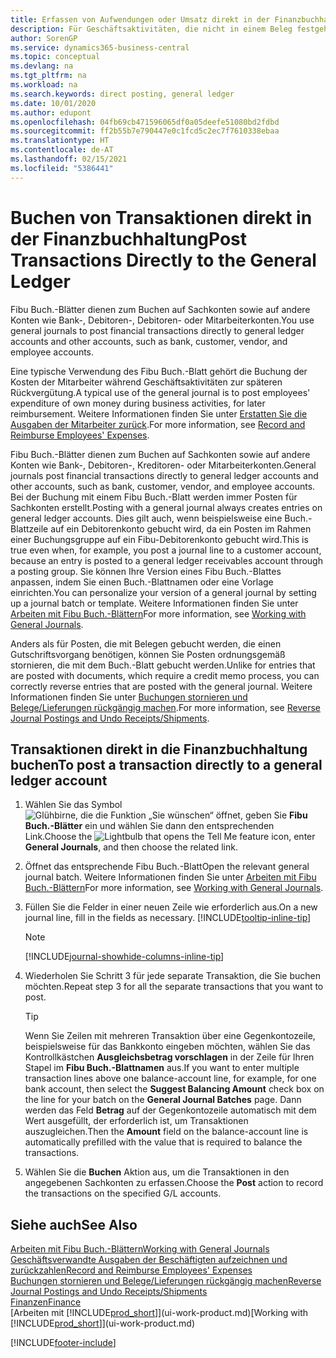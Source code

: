 ```yaml
---
title: Erfassen von Aufwendungen oder Umsatz direkt in der Finanzbuchhaltung| Microsoft Docs
description: Für Geschäftsaktivitäten, die nicht in einem Beleg festgehlaten sind, wie kleinere Aufwendungen oder Zahlungseingänge, können Sie die entsprechenden Transaktionen erstellen, indem Sie die Buch.-Blattzeilen im Fibu Buch.-Blatt buchen.
author: SorenGP
ms.service: dynamics365-business-central
ms.topic: conceptual
ms.devlang: na
ms.tgt_pltfrm: na
ms.workload: na
ms.search.keywords: direct posting, general ledger
ms.date: 10/01/2020
ms.author: edupont
ms.openlocfilehash: 04fb69cb471596065df0a05deefe51080bd2fdbd
ms.sourcegitcommit: ff2b55b7e790447e0c1fcd5c2ec7f7610338ebaa
ms.translationtype: HT
ms.contentlocale: de-AT
ms.lasthandoff: 02/15/2021
ms.locfileid: "5386441"
---
```

# <a name="post-transactions-directly-to-the-general-ledger"></a><span data-ttu-id="5ddce-103">Buchen von Transaktionen direkt in der Finanzbuchhaltung</span><span class="sxs-lookup"><span data-stu-id="5ddce-103">Post Transactions Directly to the General Ledger</span></span>

<span data-ttu-id="5ddce-104">Fibu Buch.-Blätter dienen zum Buchen auf Sachkonten sowie auf andere Konten wie Bank-, Debitoren-, Debitoren- oder Mitarbeiterkonten.</span><span class="sxs-lookup"><span data-stu-id="5ddce-104">You use general journals to post financial transactions directly to general ledger accounts and other accounts, such as bank, customer, vendor, and employee accounts.</span></span>  

<span data-ttu-id="5ddce-105">Eine typische Verwendung des Fibu Buch.-Blatt gehört die Buchung der Kosten der Mitarbeiter während  Geschäftsaktivitäten zur späteren Rückvergütung.</span><span class="sxs-lookup"><span data-stu-id="5ddce-105">A typical use of the general journal is to post employees' expenditure of own money during business activities, for later reimbursement.</span></span> <span data-ttu-id="5ddce-106">Weitere Informationen finden Sie unter [Erstatten Sie die Ausgaben der Mitarbeiter zurück](finance-how-record-reimburse-employee-expenses.md).</span><span class="sxs-lookup"><span data-stu-id="5ddce-106">For more information, see [Record and Reimburse Employees' Expenses](finance-how-record-reimburse-employee-expenses.md).</span></span>

<span data-ttu-id="5ddce-107">Fibu Buch.-Blätter dienen zum Buchen auf Sachkonten sowie auf andere Konten wie Bank-, Debitoren-, Kreditoren- oder Mitarbeiterkonten.</span><span class="sxs-lookup"><span data-stu-id="5ddce-107">General journals post financial transactions directly to general ledger accounts and other accounts, such as bank, customer, vendor, and employee accounts.</span></span> <span data-ttu-id="5ddce-108">Bei der Buchung mit einem Fibu Buch.-Blatt werden immer Posten für Sachkonten erstellt.</span><span class="sxs-lookup"><span data-stu-id="5ddce-108">Posting with a general journal always creates entries on general ledger accounts.</span></span> <span data-ttu-id="5ddce-109">Dies gilt auch, wenn beispielsweise eine Buch.-Blattzeile auf ein Debitorenkonto gebucht wird, da ein Posten im Rahmen einer Buchungsgruppe auf ein Fibu-Debitorenkonto gebucht wird.</span><span class="sxs-lookup"><span data-stu-id="5ddce-109">This is true even when, for example, you post a journal line to a customer account, because an entry is posted to a general ledger receivables account through a posting group.</span></span> <span data-ttu-id="5ddce-110">Sie können Ihre Version eines Fibu Buch.-Blattes anpassen, indem Sie einen Buch.-Blattnamen oder eine Vorlage einrichten.</span><span class="sxs-lookup"><span data-stu-id="5ddce-110">You can personalize your version of a general journal by setting up a journal batch or template.</span></span> <span data-ttu-id="5ddce-111">Weitere Informationen finden Sie unter [Arbeiten mit Fibu Buch.-Blättern](ui-work-general-journals.md)</span><span class="sxs-lookup"><span data-stu-id="5ddce-111">For more information, see [Working with General Journals](ui-work-general-journals.md).</span></span>

<span data-ttu-id="5ddce-112">Anders als für Posten, die mit Belegen gebucht werden, die einen Gutschriftsvorgang benötigen, können Sie Posten ordnungsgemäß stornieren, die mit dem Buch.-Blatt gebucht werden.</span><span class="sxs-lookup"><span data-stu-id="5ddce-112">Unlike for entries that are posted with documents, which require a credit memo process, you can correctly reverse entries that are posted with the general journal.</span></span> <span data-ttu-id="5ddce-113">Weitere Informationen finden Sie unter [Buchungen stornieren und Belege/Lieferungen rückgängig machen](finance-how-reverse-journal-posting.md).</span><span class="sxs-lookup"><span data-stu-id="5ddce-113">For more information, see [Reverse Journal Postings and Undo Receipts/Shipments](finance-how-reverse-journal-posting.md).</span></span>

## <a name="to-post-a-transaction-directly-to-a-general-ledger-account"></a><span data-ttu-id="5ddce-114">Transaktionen direkt in die Finanzbuchhaltung buchen</span><span class="sxs-lookup"><span data-stu-id="5ddce-114">To post a transaction directly to a general ledger account</span></span>

1. <span data-ttu-id="5ddce-115">Wählen Sie das Symbol ![Glühbirne, die die Funktion „Sie wünschen“ öffnet](media/ui-search/search_small.png "Tell Me-Funktion"), geben Sie **Fibu Buch.-Blätter** ein und wählen Sie dann den entsprechenden Link.</span><span class="sxs-lookup"><span data-stu-id="5ddce-115">Choose the ![Lightbulb that opens the Tell Me feature](media/ui-search/search_small.png "Tell me what you want to do") icon, enter **General Journals**, and then choose the related link.</span></span>
2. <span data-ttu-id="5ddce-116">Öffnet das entsprechende Fibu Buch.-Blatt</span><span class="sxs-lookup"><span data-stu-id="5ddce-116">Open the relevant general journal batch.</span></span> <span data-ttu-id="5ddce-117">Weitere Informationen finden Sie unter [Arbeiten mit Fibu Buch.-Blättern](ui-work-general-journals.md)</span><span class="sxs-lookup"><span data-stu-id="5ddce-117">For more information, see [Working with General Journals](ui-work-general-journals.md).</span></span>
3. <span data-ttu-id="5ddce-118">Füllen Sie die Felder in einer neuen Zeile wie erforderlich aus.</span><span class="sxs-lookup"><span data-stu-id="5ddce-118">On a new journal line, fill in the fields as necessary.</span></span> [!INCLUDE[tooltip-inline-tip](includes/tooltip-inline-tip_md.md)]    

    > [!NOTE]
    > [!INCLUDE[journal-showhide-columns-inline-tip](includes/journal-showhide-columns-inline-tip.md)]
4. <span data-ttu-id="5ddce-119">Wiederholen Sie Schritt 3 für jede separate Transaktion, die Sie buchen möchten.</span><span class="sxs-lookup"><span data-stu-id="5ddce-119">Repeat step 3 for all the separate transactions that you want to post.</span></span>

    > [!TIP]  
    > <span data-ttu-id="5ddce-120">Wenn Sie Zeilen mit mehreren Transaktion über eine Gegenkontozeile, beispielsweise für das Bankkonto eingeben möchten, wählen Sie das Kontrollkästchen **Ausgleichsbetrag vorschlagen** in der Zeile für Ihren Stapel im **Fibu Buch.-Blattnamen** aus.</span><span class="sxs-lookup"><span data-stu-id="5ddce-120">If you want to enter multiple transaction lines above one balance-account line, for example, for one bank account, then select the **Suggest Balancing Amount** check box on the line for your batch on the **General Journal Batches** page.</span></span> <span data-ttu-id="5ddce-121">Dann werden das Feld **Betrag** auf der Gegenkontozeile automatisch mit dem Wert ausgefüllt, der erforderlich ist, um Transaktionen auszugleichen.</span><span class="sxs-lookup"><span data-stu-id="5ddce-121">Then the **Amount** field on the balance-account line is automatically prefilled with the value that is required to balance the transactions.</span></span>
5. <span data-ttu-id="5ddce-122">Wählen Sie die **Buchen** Aktion aus, um die Transaktionen in den angegebenen Sachkonten zu erfassen.</span><span class="sxs-lookup"><span data-stu-id="5ddce-122">Choose the **Post** action to record the transactions on the specified G/L accounts.</span></span>

## <a name="see-also"></a><span data-ttu-id="5ddce-123">Siehe auch</span><span class="sxs-lookup"><span data-stu-id="5ddce-123">See Also</span></span>

[<span data-ttu-id="5ddce-124">Arbeiten mit Fibu Buch.-Blättern</span><span class="sxs-lookup"><span data-stu-id="5ddce-124">Working with General Journals</span></span>](ui-work-general-journals.md)  
[<span data-ttu-id="5ddce-125">Geschäftsverwandte Ausgaben der Beschäftigten aufzeichnen und zurückzahlen</span><span class="sxs-lookup"><span data-stu-id="5ddce-125">Record and Reimburse Employees' Expenses</span></span>](finance-how-record-reimburse-employee-expenses.md)  
[<span data-ttu-id="5ddce-126">Buchungen stornieren und Belege/Lieferungen rückgängig machen</span><span class="sxs-lookup"><span data-stu-id="5ddce-126">Reverse Journal Postings and Undo Receipts/Shipments</span></span>](finance-how-reverse-journal-posting.md)  
[<span data-ttu-id="5ddce-127">Finanzen</span><span class="sxs-lookup"><span data-stu-id="5ddce-127">Finance</span></span>](finance.md)  
<span data-ttu-id="5ddce-128">[Arbeiten mit [!INCLUDE[prod_short](includes/prod_short.md)]](ui-work-product.md)</span><span class="sxs-lookup"><span data-stu-id="5ddce-128">[Working with [!INCLUDE[prod_short](includes/prod_short.md)]](ui-work-product.md)</span></span>  


[!INCLUDE[footer-include](includes/footer-banner.md)]